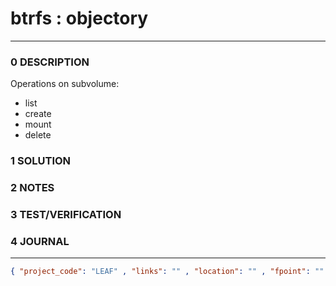 # btrfs : objectory
--------------------------------
### 0 DESCRIPTION
Operations on subvolume:
- list
- create
- mount
- delete

### 1 SOLUTION


### 2 NOTES


### 3 TEST/VERIFICATION


### 4 JOURNAL



--------------------------------
```json
{ "project_code": "LEAF" , "links": "" , "location": "" , "fpoint": "" }
```
